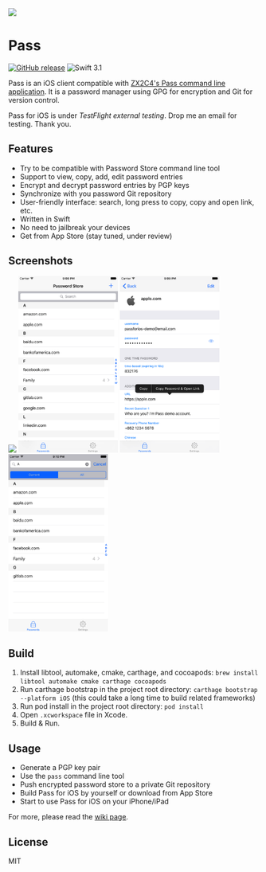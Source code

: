 <img src="icon/icon_round.png" width="76"/> 

# Pass
[![GitHub release](https://img.shields.io/github/release/mssun/pass-ios.svg)](https://github.com/mssun/pass-ios/releases)
![Swift 3.1](https://img.shields.io/badge/Swift-3.1-orange.svg)

Pass is an iOS client compatible with [ZX2C4's Pass command line
application](http://www.passwordstore.org/).  It is a password manager using
GPG for encryption and Git for version control.

Pass for iOS is under *TestFlight external testing*. Drop me an email for
testing. Thank you.

## Features

- Try to be compatible with Password Store command line tool
- Support to view, copy, add, edit password entries
- Encrypt and decrypt password entries by PGP keys
- Synchronize with you password Git repository
- User-friendly interface: search, long press to copy, copy and open link, etc.
- Written in Swift
- No need to jailbreak your devices
- Get from App Store (stay tuned, under review)

## Screenshots

<img src="screenshot/preview.gif" width="200"/>
<img src="screenshot/screenshot1.png" width="200"/>
<img src="screenshot/screenshot2.png" width="200"/>
<img src="screenshot/screenshot3.png" width="200"/>

## Build

1. Install libtool, automake, cmake, carthage, and cocoapods: `brew install
   libtool automake cmake carthage cocoapods`
2. Run carthage bootstrap in the project root directory: `carthage bootstrap
   --platform iOS` (this could take a long time to build related frameworks)
3. Run pod install in the project root directory: `pod install`
4. Open `.xcworkspace` file in Xcode.
5. Build & Run.

## Usage

- Generate a PGP key pair
- Use the `pass` command line tool
- Push encrypted password store to a private Git repository
- Build Pass for iOS by yourself or download from App Store
- Start to use Pass for iOS on your iPhone/iPad

For more, please read the [wiki page](https://github.com/mssun/pass-ios/wiki).

## License

MIT
